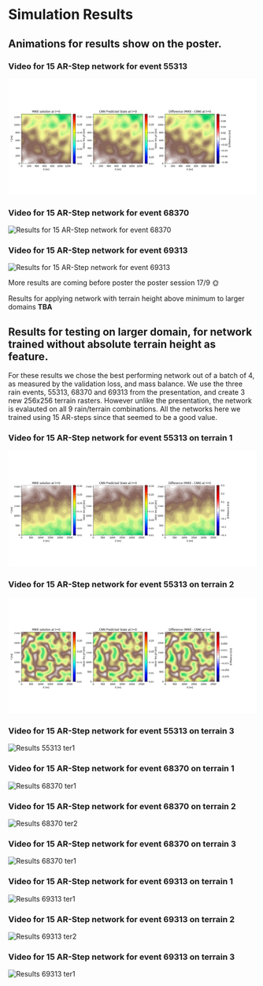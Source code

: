 # Simulation Results

## Animations for results show on the poster.
### Video for 15 AR-Step network for event 55313
![Results for 15 AR-Step network for event 55313](sim_movie_55313_dif_55313.gif) 
### Video for 15 AR-Step network for event 68370
![Results for 15 AR-Step network for event 68370](sim_movie_68370_dif_68370.gif)
### Video for 15 AR-Step network for event 69313
![Results for 15 AR-Step network for event 69313](sim_movie_69313_dif_69313.gif)



More results are coming before poster the poster session 17/9 🌞

Results for applying network with terrain height above minimum to larger domains
**TBA**

## Results for testing on larger domain, for network trained without absolute terrain height as feature.
For these results we chose the best performing network out of a batch of 4, as measured by the validation loss, and mass balance.
We use the three rain events, 55313, 68370 and 69313 from the presentation, and create 3 new 256x256 terrain rasters. However unlike the presentation, the network is evalauted on all 9 rain/terrain combinations. All the networks here we trained using 15 AR-steps since that seemed to be a good value.

### Video for 15 AR-Step network for event 55313 on terrain 1
![Results 55313 ter1](sim_movie_55313_ter1.gif) 
### Video for 15 AR-Step network for event 55313 on terrain 2
![Results 55313 ter2](sim_movie_55313_ter2.gif) 
### Video for 15 AR-Step network for event 55313 on terrain 3
![Results 55313 ter1](sim_movie_55313_ter3.gif) 


### Video for 15 AR-Step network for event 68370 on terrain 1
![Results 68370 ter1](sim_movie_68370_ter1.gif) 
### Video for 15 AR-Step network for event 68370 on terrain 2
![Results 68370 ter2](sim_movie_68370_ter2.gif) 
### Video for 15 AR-Step network for event 68370 on terrain 3
![Results 68370 ter1](sim_movie_68370_ter3.gif) 


### Video for 15 AR-Step network for event 69313 on terrain 1
![Results 69313 ter1](sim_movie_69313_ter1.gif) 
### Video for 15 AR-Step network for event 69313 on terrain 2
![Results 69313 ter2](sim_movie_69313_ter2.gif) 
### Video for 15 AR-Step network for event 69313 on terrain 3
![Results 69313 ter1](sim_movie_69313_ter3.gif) 


